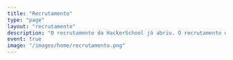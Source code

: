```yaml
---
title: "Recrutamento"
type: "page"
layout: "recrutamento"
description: "O recrutamento da HackerSchool já abriu. O recrutamento da HackerSchool já abriu. O recrutamento da HackerSchool já abriu. O recrutamento da HackerSchool já abriu. O recrutamento da HackerSchool já abriu. O recrutamento da HackerSchool já abriu. O recrutamento da HackerSchool já abriu O recrutamento da HackerSchool já abriu. O recrutamento da HackerSchool já abriu. O recrutamento da HackerSchool já abriu. O recrutamento da HackerSchool já abriu. O recrutamento da HackerSchool já abriu. O recrutamento da HackerSchool já abriu. O recrutamento da HackerSchool já abriu O recrutamento da HackerSchool já abriu. O recrutamento da HackerSchool já abriu. O recrutamento da HackerSchool já abriu. O recrutamento da HackerSchool já abriu. O recrutamento da HackerSchool já abriu. O recrutamento da HackerSchool já abriu. O recrutamento da HackerSchool já abriu O recrutamento da HackerSchool já abriu. O recrutamento da HackerSchool já abriu. O recrutamento da HackerSchool já abriu. O recrutamento da HackerSchool já abriu. O recrutamento da HackerSchool já abriu. O recrutamento da HackerSchool já abriu. O recrutamento da HackerSchool já abriu O recrutamento da HackerSchool já abriu. O recrutamento da HackerSchool já abriu. O recrutamento da HackerSchool já abriu. O recrutamento da HackerSchool já abriu. O recrutamento da HackerSchool já abriu. O recrutamento da HackerSchool já abriu. O recrutamento da HackerSchool já abriu O recrutamento da HackerSchool já abriu. O recrutamento da HackerSchool já abriu. O recrutamento da HackerSchool já abriu. O recrutamento da HackerSchool já abriu. O recrutamento da HackerSchool já abriu. O recrutamento da HackerSchool já abriu. O recrutamento da HackerSchool já abriu O recrutamento da HackerSchool já abriu. O recrutamento da HackerSchool já abriu. O recrutamento da HackerSchool já abriu. O recrutamento da HackerSchool já abriu. O recrutamento da HackerSchool já abriu. O recrutamento da HackerSchool já abriu. O recrutamento da HackerSchool já abriu O recrutamento da HackerSchool já abriu. O recrutamento da HackerSchool já abriu. O recrutamento da HackerSchool já abriu. O recrutamento da HackerSchool já abriu. O recrutamento da HackerSchool já abriu. O recrutamento da HackerSchool já abriu. O recrutamento da HackerSchool já abriu"
event: true
image: "/images/home/recrutamento.png"
---
```

